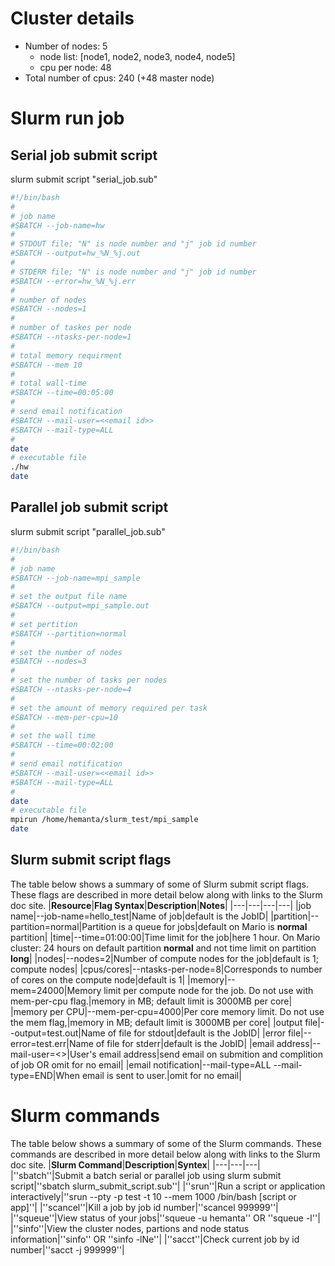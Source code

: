 # Cluster details
- Number of nodes: 5
  - node list: [node1, node2, node3, node4, node5]
  - cpu per node: 48
- Total number of cpus: 240 (+48 master node)

# Slurm run job
## Serial job submit script
slurm submit script "serial_job.sub"
````bash
#!/bin/bash
#
# job name
#SBATCH --job-name=hw
#
# STDOUT file; "N" is node number and "j" job id number
#SBATCH --output=hw_%N_%j.out
#
# STDERR file; "N" is node number and "j" job id number
#SBATCH --error=hw_%N_%j.err
#
# number of nodes
#SBATCH --nodes=1
#
# number of taskes per node
#SBATCH --ntasks-per-node=1
#
# total memory requirment
#SBATCH --mem 10
#
# total wall-time
#SBATCH --time=00:05:00
#
# send email notification
#SBATCH --mail-user=<<email id>>
#SBATCH --mail-type=ALL
#
date
# executable file
./hw
date
````

## Parallel job submit script
slurm submit script "parallel_job.sub"
````bash
#!/bin/bash
#
# job name
#SBATCH --job-name=mpi_sample
#
# set the output file name
#SBATCH --output=mpi_sample.out
#
# set pertition
#SBATCH --partition=normal
#
# set the number of nodes
#SBATCH --nodes=3
#
# set the number of tasks per nodes
#SBATCH --ntasks-per-node=4
#
# set the amount of memory required per task
#SBATCH --mem-per-cpu=10
#
# set the wall time
#SBATCH --time=00:02:00
#
# send email notification
#SBATCH --mail-user=<<email id>>
#SBATCH --mail-type=ALL
#
date
# executable file
mpirun /home/hemanta/slurm_test/mpi_sample
date
````

## Slurm submit script flags
The table below shows a summary of some of Slurm submit script flags. These flags are described in more detail below along with links to the Slurm doc site.
|**Resource**|**Flag Syntax**|**Description**|**Notes**|
|---|---|---|---|
|job name|--job-name=hello_test|Name of job|default is the JobID|
|partition|--partition=normal|Partition is a queue for jobs|default on Mario is **normal** partition|
|time|--time=01:00:00|Time limit for the job|here 1 hour. On Mario cluster: 24 hours on default partition **normal** and not time limit on partition **long**|
|nodes|--nodes=2|Number of compute nodes for the job|default is 1;  compute nodes|
|cpus/cores|--ntasks-per-node=8|Corresponds to number of cores on the compute node|default is 1|
|memory|--mem=24000|Memory limit per compute node for the job.  Do not use with mem-per-cpu flag.|memory in MB; default limit is 3000MB per core|
|memory per CPU|--mem-per-cpu=4000|Per core memory limit.  Do not use the mem flag,|memory in MB; default limit is 3000MB per core|
|output file|--output=test.out|Name of file for stdout|default is the JobID|
|error file|--error=test.err|Name of file for stderr|default is the JobID|
|email address|--mail-user=<<email id>>|User's email address|send email on submition and complition of job OR omit for no email|
|email notification|--mail-type=ALL --mail-type=END|When email is sent to user.|omit for no email|

# Slurm commands
The table below shows a summary of some of the Slurm commands. These commands are described in more detail below along with links to the Slurm doc site.
|**Slurm Command**|**Description**|**Syntex**|
|---|---|---|
|''sbatch''|Submit a batch serial or parallel job using slurm submit script|''sbatch slurm_submit_script.sub''|
|''srun''|Run a script or application interactively|''srun --pty -p test -t 10 --mem 1000 /bin/bash [script or app]''|
|''scancel''|Kill a job by job id number|''scancel 999999''|
|''squeue''|View status of your jobs|''squeue -u hemanta'' OR ''squeue -l''|
|''sinfo''|View the cluster nodes, partions and node status information|''sinfo'' OR ''sinfo -lNe''|
|''sacct''|Check current job by id number|''sacct -j 999999''|

